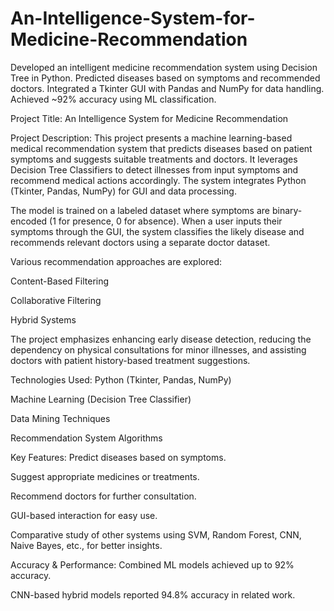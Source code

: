# An-Intelligence-System-for-Medicine-Recommendation
Developed an intelligent medicine recommendation system using Decision Tree in Python. Predicted diseases based on symptoms and recommended doctors. Integrated a Tkinter GUI with Pandas and NumPy for data handling. Achieved ~92% accuracy using ML classification.

Project Title:
An Intelligence System for Medicine Recommendation

Project Description:
This project presents a machine learning-based medical recommendation system that predicts diseases based on patient symptoms and suggests suitable treatments and doctors. It leverages Decision Tree Classifiers to detect illnesses from input symptoms and recommend medical actions accordingly. The system integrates Python (Tkinter, Pandas, NumPy) for GUI and data processing.

The model is trained on a labeled dataset where symptoms are binary-encoded (1 for presence, 0 for absence). When a user inputs their symptoms through the GUI, the system classifies the likely disease and recommends relevant doctors using a separate doctor dataset.

Various recommendation approaches are explored:

Content-Based Filtering

Collaborative Filtering

Hybrid Systems

The project emphasizes enhancing early disease detection, reducing the dependency on physical consultations for minor illnesses, and assisting doctors with patient history-based treatment suggestions.

Technologies Used:
Python (Tkinter, Pandas, NumPy)

Machine Learning (Decision Tree Classifier)

Data Mining Techniques

Recommendation System Algorithms

Key Features:
Predict diseases based on symptoms.

Suggest appropriate medicines or treatments.

Recommend doctors for further consultation.

GUI-based interaction for easy use.

Comparative study of other systems using SVM, Random Forest, CNN, Naive Bayes, etc., for better insights.

Accuracy & Performance:
Combined ML models achieved up to 92% accuracy.

CNN-based hybrid models reported 94.8% accuracy in related work.

